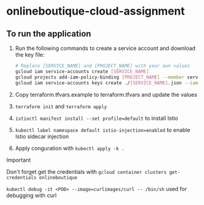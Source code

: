 # onlineboutique-cloud-assignment

## To run the application

1. Run the following commands to create a service account and download the key file:

    ```bash
    # Replace [SERVICE_NAME] and [PROJECT_NAME] with your own values
    gcloud iam service-accounts create [SERVICE_NAME]
    gcloud projects add-iam-policy-binding [PROJECT_NAME] --member serviceAccount:[SERVICE_NAME]@[PROJECT_NAME].iam.gserviceaccount.com --role roles/editor
    gcloud iam service-accounts keys create ./[SERVICE_NAME].json --iam-account [SERVICE_NAME]@[PROJECT_NAME].iam.gserviceaccount.com
    ```

2. Copy terraform.tfvars.example to terraform.tfvars and update the values
3. `terraform init` and `terraform apply`
4. `istioctl manifest install --set profile=default` to install Istio
5. `kubectl label namespace default istio-injection=enabled` to enable Istio sidecar injection
6. Apply conguration with `kubectl apply -k .`

> [!IMPORTANT]
> Don't forget get the credentials with `gcloud container clusters get-credentials onlineboutique`

`kubectl debug -it <POD> --image=curlimages/curl -- /bin/sh` used for debugging with curl
